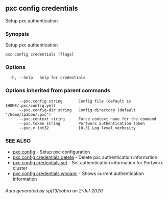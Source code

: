 ## pxc config credentials

Setup pxc authentication

### Synopsis

Setup pxc authentication

```
pxc config credentials [flags]
```

### Options

```
  -h, --help   help for credentials
```

### Options inherited from parent commands

```
      --pxc.config string       Config file (default is $HOME/.pxc/config.yml)
      --pxc.config-dir string   Config directory (default "/home/lpabon/.pxc")
      --pxc.context string      Force context name for the command
      --pxc.token string        Portworx authentication token
      --pxc.v int32             [0-3] Log level verbosity
```

### SEE ALSO

* [pxc config](pxc_config.md)	 - Setup pxc configuration
* [pxc config credentials delete](pxc_config_credentials_delete.md)	 - Delete pxc authentication information
* [pxc config credentials set](pxc_config_credentials_set.md)	 - Set authentication information for Portworx cluster
* [pxc config credentials whoami](pxc_config_credentials_whoami.md)	 - Shows current authentication information

###### Auto generated by spf13/cobra on 2-Jul-2020
